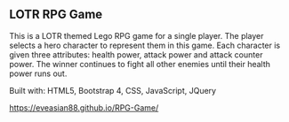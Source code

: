 ## LOTR RPG Game
This is a LOTR themed Lego RPG game for a single player. The player selects a hero character to represent them in this game. Each character is given three attributes: health power, attack power and attack counter power. The winner continues to fight all other enemies until their health power runs out.

Built with: HTML5, Bootstrap 4, CSS, JavaScript, JQuery

https://eveasian88.github.io/RPG-Game/